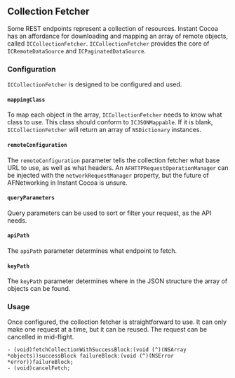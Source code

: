 ## Collection Fetcher

Some REST endpoints represent a collection of resources. Instant Cocoa has an affordance for downloading and mapping an array of remote objects, called `ICCollectionFetcher`. `ICCollectionFetcher` provides the core of `ICRemoteDataSource` and `ICPaginatedDataSource`.

### Configuration

`ICCollectionFetcher` is designed to be configured and used.

#### `mappingClass`

To map each object in the array, `ICCollectionFetcher` needs to know what class to use. This class should conform to `ICJSONMappable`. If it is blank, `ICCollectionFetcher` will return an array of `NSDictionary` instances.

#### `remoteConfiguration`

The `remoteConfiguration` parameter tells the collection fetcher what base URL to use, as well as what headers. An `AFHTTPRequestOperationManager` can be injected with the `networkRequestManager` property, but the future of AFNetworking in Instant Cocoa is unsure.

#### `queryParameters`

Query parameters can be used to sort or filter your request, as the API needs.

#### `apiPath`

The `apiPath` parameter determines what endpoint to fetch.

#### `keyPath`

The `keyPath` parameter determines where in the JSON structure the array of objects can be found.

### Usage

Once configured, the collection fetcher is straightforward to use. It can only make one request at a time, but it can be reused. The request can be cancelled in mid-flight.

	- (void)fetchCollectionWithSuccessBlock:(void (^)(NSArray *objects))successBlock failureBlock:(void (^)(NSError *error))failureBlock;
	- (void)cancelFetch;
